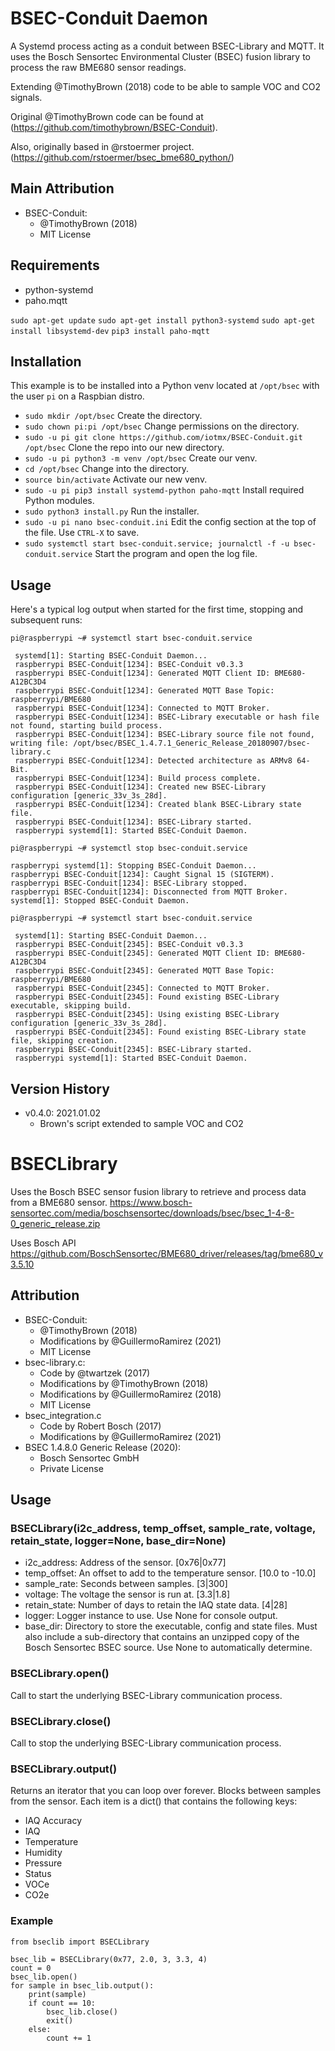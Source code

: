 # BSEC-Conduit Daemon
A Systemd process acting as a conduit between BSEC-Library and MQTT. It uses the Bosch Sensortec Environmental Cluster (BSEC)
fusion library to process the raw BME680 sensor readings.

Extending @TimothyBrown (2018) code to be able to sample VOC and CO2 signals.

Original @TimothyBrown code can be found at (https://github.com/timothybrown/BSEC-Conduit).

Also, originally based in @rstoermer project.
(https://github.com/rstoermer/bsec_bme680_python/)

## Main Attribution
- BSEC-Conduit:
    - @TimothyBrown (2018)
    - MIT License

## Requirements
- python-systemd
- paho.mqtt

`sudo apt-get update`
`sudo apt-get install python3-systemd`
`sudo apt-get install libsystemd-dev`
`pip3 install paho-mqtt`

## Installation
This example is to be installed into a Python venv located at `/opt/bsec` with the
user `pi` on a Raspbian distro.

- `sudo mkdir /opt/bsec` Create the directory.
- `sudo chown pi:pi /opt/bsec` Change permissions on the directory.
- `sudo -u pi git clone https://github.com/iotmx/BSEC-Conduit.git /opt/bsec` Clone the repo into our new directory.
- `sudo -u pi python3 -m venv /opt/bsec` Create our venv.
- `cd /opt/bsec` Change into the directory.
- `source bin/activate` Activate our new venv.
- `sudo -u pi pip3 install systemd-python paho-mqtt` Install required Python modules.
- `sudo python3 install.py` Run the installer.
- `sudo -u pi nano bsec-conduit.ini` Edit the config section at the top of the file. Use `CTRL-X` to save.
- `sudo systemctl start bsec-conduit.service; journalctl -f -u bsec-conduit.service` Start the program and open the log file.

## Usage
Here's a typical log output when started for the first time, stopping and subsequent runs:

`pi@raspberrypi ~# systemctl start bsec-conduit.service`
```
 systemd[1]: Starting BSEC-Conduit Daemon...
 raspberrypi BSEC-Conduit[1234]: BSEC-Conduit v0.3.3
 raspberrypi BSEC-Conduit[1234]: Generated MQTT Client ID: BME680-A12BC3D4
 raspberrypi BSEC-Conduit[1234]: Generated MQTT Base Topic: raspberrypi/BME680
 raspberrypi BSEC-Conduit[1234]: Connected to MQTT Broker.
 raspberrypi BSEC-Conduit[1234]: BSEC-Library executable or hash file not found, starting build process.
 raspberrypi BSEC-Conduit[1234]: BSEC-Library source file not found, writing file: /opt/bsec/BSEC_1.4.7.1_Generic_Release_20180907/bsec-library.c
 raspberrypi BSEC-Conduit[1234]: Detected architecture as ARMv8 64-Bit.
 raspberrypi BSEC-Conduit[1234]: Build process complete.
 raspberrypi BSEC-Conduit[1234]: Created new BSEC-Library configuration [generic_33v_3s_28d].
 raspberrypi BSEC-Conduit[1234]: Created blank BSEC-Library state file.
 raspberrypi BSEC-Conduit[1234]: BSEC-Library started.
 raspberrypi systemd[1]: Started BSEC-Conduit Daemon.
```
`pi@raspberrypi ~# systemctl stop bsec-conduit.service`
```
raspberrypi systemd[1]: Stopping BSEC-Conduit Daemon...
raspberrypi BSEC-Conduit[1234]: Caught Signal 15 (SIGTERM).
raspberrypi BSEC-Conduit[1234]: BSEC-Library stopped.
raspberrypi BSEC-Conduit[1234]: Disconnected from MQTT Broker.
systemd[1]: Stopped BSEC-Conduit Daemon.
```
`pi@raspberrypi ~# systemctl start bsec-conduit.service`
```
 systemd[1]: Starting BSEC-Conduit Daemon...
 raspberrypi BSEC-Conduit[2345]: BSEC-Conduit v0.3.3
 raspberrypi BSEC-Conduit[2345]: Generated MQTT Client ID: BME680-A12BC3D4
 raspberrypi BSEC-Conduit[2345]: Generated MQTT Base Topic: raspberrypi/BME680
 raspberrypi BSEC-Conduit[2345]: Connected to MQTT Broker.
 raspberrypi BSEC-Conduit[2345]: Found existing BSEC-Library executable, skipping build.
 raspberrypi BSEC-Conduit[2345]: Using existing BSEC-Library configuration [generic_33v_3s_28d].
 raspberrypi BSEC-Conduit[2345]: Found existing BSEC-Library state file, skipping creation.
 raspberrypi BSEC-Conduit[2345]: BSEC-Library started.
 raspberrypi systemd[1]: Started BSEC-Conduit Daemon.
```

## Version History
- v0.4.0: 2021.01.02
    - Brown's script extended to sample VOC and CO2

# BSECLibrary
Uses the Bosch BSEC sensor fusion library to retrieve and process data from a BME680 sensor.
https://www.bosch-sensortec.com/media/boschsensortec/downloads/bsec/bsec_1-4-8-0_generic_release.zip

Uses Bosch API
https://github.com/BoschSensortec/BME680_driver/releases/tag/bme680_v3.5.10

## Attribution
- BSEC-Conduit:
  - @TimothyBrown (2018)
  - Modifications by @GuillermoRamirez (2021)
  - MIT License
- bsec-library.c:
  - Code by @twartzek (2017)
  - Modifications by @TimothyBrown (2018)
  - Modifications by @GuillermoRamirez (2018)
  - MIT License
- bsec_integration.c
  - Code by Robert Bosch (2017)
  - Modifications by @GuillermoRamirez (2021)
- BSEC 1.4.8.0 Generic Release (2020):
  - Bosch Sensortec GmbH
  - Private License

## Usage

### BSECLibrary(i2c_address, temp_offset, sample_rate, voltage, retain_state, logger=None, base_dir=None)
- i2c_address: Address of the sensor.                             [0x76|0x77]
- temp_offset: An offset to add to the temperature sensor.    [10.0 to -10.0]
- sample_rate: Seconds between samples.                               [3|300]
- voltage: The voltage the sensor is run at.                        [3.3|1.8]
- retain_state: Number of days to retain the IAQ state data.           [4|28]
- logger: Logger instance to use. Use None for console output.
- base_dir: Directory to store the executable, config and state files. Must also include a sub-directory that contains an unzipped copy of the Bosch Sensortec BSEC source. Use None to automatically determine.

### BSECLibrary.open()
Call to start the underlying BSEC-Library communication process.

### BSECLibrary.close()
Call to stop the underlying BSEC-Library communication process.

### BSECLibrary.output()
Returns an iterator that you can loop over forever. Blocks between samples from the sensor. Each item is a dict() that contains the following keys:
- IAQ Accuracy
- IAQ
- Temperature
- Humidity
- Pressure
- Status
- VOCe
- CO2e

### Example
```
from bseclib import BSECLibrary

bsec_lib = BSECLibrary(0x77, 2.0, 3, 3.3, 4)
count = 0
bsec_lib.open()
for sample in bsec_lib.output():
    print(sample)
    if count == 10:
        bsec_lib.close()
        exit()
    else:
        count += 1
```
